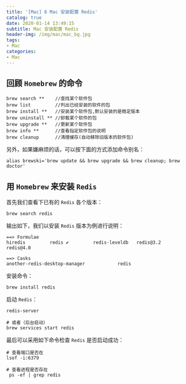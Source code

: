```yaml
---
title: '[Mac] 6 Mac 安装配置 Redis'
catalog: true
date: 2020-01-14 13:49:15
subtitle: Mac 安装配置 Redis
header-img: /img/mac/mac_bg.jpg
tags:
- Mac
categories:
- Mac
---
```


## 回顾 `Homebrew` 的命令
```shell
brew search **    //查找某个软件包
brew list         //列出已经安装的软件的包
brew install **   //安装某个软件包,默认安装的是稳定版本
brew uninstall ** //卸载某个软件的包
brew upgrade **   //更新某个软件包
brew info **      //查看指定软件包的说明
brew cleanup      //清理缓存(自动移除旧版本的软件包)
```

另外，如果嫌麻烦的话，可以按下面的方式添加命令别名：
```shell
alias brewski='brew update && brew upgrade && brew cleanup; brew doctor'
```

## 用 `Homebrew` 来安装 `Redis`
首先我们查看下已有的 `Redis` 各个版本：
```shell
brew search redis
```

输出如下，我们以安装 `Redis` 版本为例进行说明：
```shell
==> Formulae
hiredis         redis ✔         redis-leveldb   redis@3.2       redis@4.0

==> Casks
another-redis-desktop-manager            redis
```

安装命令：
```shell
brew install redis
```

启动 `Redis`：
```shell
redis-server

# 或者（后台启动）
brew services start redis
```

最后可以采用如下命令检查 `Redis` 是否启动成功：
```shell
# 查看端口是否在
lsof -i:6379

# 查看进程是否存在
 ps -ef | grep redis
```